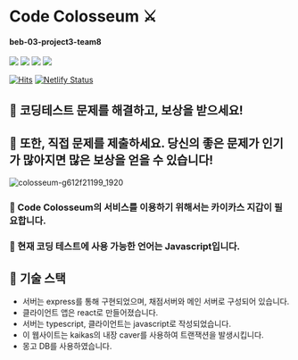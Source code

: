 # Code Colosseum ⚔︎
#### beb-03-project3-team8

<div>
  <img src="https://img.shields.io/badge/JAVASCRIPT-e17055?style=flat-square&logo=JAVASCRIPT&logoColor=white"/>
  <img src="https://img.shields.io/badge/TYPESCRIPT-0984e3?style=flat-square&logo=TYPESCRIPT&logoColor=white"/>
  <img src="https://img.shields.io/badge/NODE.JS-00b894?style=flat-square&logo=NODE.JS&logoColor=white"/>
  <img src="https://img.shields.io/badge/REACT-1572B6?style=flat-square&logo=REACT&logoColor=white"/>
</div>

[![Hits](https://hits.seeyoufarm.com/api/count/incr/badge.svg?url=https%3A%2F%2Fgithub.com%2Fcodestates%2Fbeb-03-project3-CodeColosseum&count_bg=%2379C83D&title_bg=%23555555&icon=&icon_color=%23E7E7E7&title=hits&edge_flat=false)](https://hits.seeyoufarm.com)
[![Netlify Status](https://api.netlify.com/api/v1/badges/14e1d429-2bd0-4b45-8d9f-8d798bf44565/deploy-status)](https://app.netlify.com/sites/codecolosseum/deploys)

## 🍦 코딩테스트 문제를 해결하고, 보상을 받으세요!
## 🍦 또한, 직접 문제를 제출하세요. 당신의 좋은 문제가 인기가 많아지면 많은 보상을 얻을 수 있습니다!

![colosseum-g612f21199_1920](https://user-images.githubusercontent.com/72535475/171072744-5394fbc4-64e0-4503-a0d7-b204fb8d7cc2.jpg)

### 🍋 Code Colosseum의 서비스를 이용하기 위해서는 카이카스 지갑이 필요합니다.
### 🍎 현재 코딩 테스트에 사용 가능한 언어는 Javascript입니다.

## 🍮 기술 스택
* 서버는 express를 통해 구현되었으며, 채점서버와 메인 서버로 구성되어 있습니다.
* 클라이언트 앱은 react로 만들어졌습니다.
* 서버는 typescript, 클라이언트는 javascript로 작성되었습니다.
* 이 웹사이트는 kaikas의 내장 caver를 사용하여 트랜잭션을 발생시킵니다.
* 몽고 DB를 사용하였습니다.
